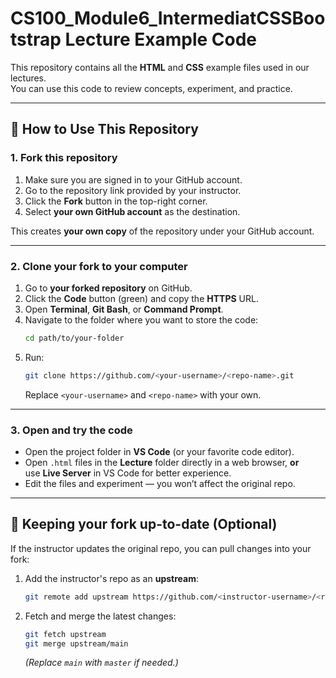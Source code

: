 # CS100_Module6_IntermediatCSSBootstrap Lecture Example Code

This repository contains all the **HTML** and **CSS** example files used in our lectures.  
You can use this code to review concepts, experiment, and practice.

---

## 📌 How to Use This Repository

### 1. Fork this repository
1. Make sure you are signed in to your GitHub account.
2. Go to the repository link provided by your instructor.
3. Click the **Fork** button in the top-right corner.
4. Select **your own GitHub account** as the destination.

This creates **your own copy** of the repository under your GitHub account.

---

### 2. Clone your fork to your computer
1. Go to **your forked repository** on GitHub.
2. Click the **Code** button (green) and copy the **HTTPS** URL.
3. Open **Terminal**, **Git Bash**, or **Command Prompt**.
4. Navigate to the folder where you want to store the code:
    ```bash
    cd path/to/your-folder
    ```
5. Run:
    ```bash
    git clone https://github.com/<your-username>/<repo-name>.git
    ```
    Replace `<your-username>` and `<repo-name>` with your own.

---

### 3. Open and try the code
- Open the project folder in **VS Code** (or your favorite code editor).
- Open `.html` files in the **Lecture** folder directly in a web browser, **or**  
  use **Live Server** in VS Code for better experience.
- Edit the files and experiment — you won’t affect the original repo.

---

## 🔄 Keeping your fork up-to-date (Optional)
If the instructor updates the original repo, you can pull changes into your fork:

1. Add the instructor's repo as an **upstream**:
    ```bash
    git remote add upstream https://github.com/<instructor-username>/<repo-name>.git
    ```
2. Fetch and merge the latest changes:
    ```bash
    git fetch upstream
    git merge upstream/main
    ```
    *(Replace `main` with `master` if needed.)*

